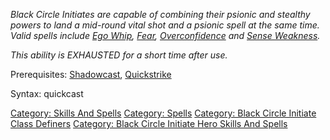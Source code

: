 *Black Circle Initiates are capable of combining their psionic and
stealthy powers to land a mid-round vital shot and a psionic spell at
the same time. Valid spells include [Ego Whip](Ego_Whip "wikilink"),
[Fear](Fear "wikilink"), [Overconfidence](Overconfidence "wikilink") and
[Sense Weakness](Sense_Weakness "wikilink").*

*This ability is EXHAUSTED for a short time after use.*

Prerequisites: [Shadowcast](Shadowcast "wikilink"),
[Quickstrike](Quickstrike "wikilink")

Syntax: quickcast <spell>

<body part>

[Category: Skills And Spells](Category:_Skills_And_Spells "wikilink")
[Category: Spells](Category:_Spells "wikilink") [Category: Black Circle
Initiate Class
Definers](Category:_Black_Circle_Initiate_Class_Definers "wikilink")
[Category: Black Circle Initiate Hero Skills And
Spells](Category:_Black_Circle_Initiate_Hero_Skills_And_Spells "wikilink")
